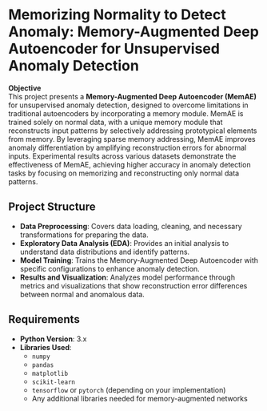 # Memorizing Normality to Detect Anomaly: Memory-Augmented Deep Autoencoder for Unsupervised Anomaly Detection

**Objective**  
This project presents a **Memory-Augmented Deep Autoencoder (MemAE)** for unsupervised anomaly detection, designed to overcome limitations in traditional autoencoders by incorporating a memory module. MemAE is trained solely on normal data, with a unique memory module that reconstructs input patterns by selectively addressing prototypical elements from memory. By leveraging sparse memory addressing, MemAE improves anomaly differentiation by amplifying reconstruction errors for abnormal inputs. Experimental results across various datasets demonstrate the effectiveness of MemAE, achieving higher accuracy in anomaly detection tasks by focusing on memorizing and reconstructing only normal data patterns.

## Project Structure

- **Data Preprocessing**: Covers data loading, cleaning, and necessary transformations for preparing the data.
- **Exploratory Data Analysis (EDA)**: Provides an initial analysis to understand data distributions and identify patterns.
- **Model Training**: Trains the Memory-Augmented Deep Autoencoder with specific configurations to enhance anomaly detection.
- **Results and Visualization**: Analyzes model performance through metrics and visualizations that show reconstruction error differences between normal and anomalous data.

## Requirements

- **Python Version**: 3.x
- **Libraries Used**:
  - `numpy`
  - `pandas`
  - `matplotlib`
  - `scikit-learn`
  - `tensorflow` or `pytorch` (depending on your implementation)
  - Any additional libraries needed for memory-augmented networks


